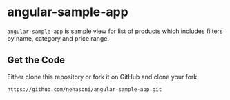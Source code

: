 # angular-sample-app

```angular-sample-app``` is sample view for list of products which includes filters by name, category and price range.

Get the Code
------------

Either clone this repository or fork it on GitHub and clone your fork:

`https://github.com/nehasoni/angular-sample-app.git`





